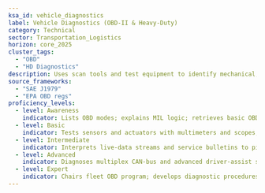 ```yaml
---
ksa_id: vehicle_diagnostics
label: Vehicle Diagnostics (OBD-II & Heavy-Duty)
category: Technical
sector: Transportation_Logistics
horizon: core_2025
cluster_tags:
  - "OBD"
  - "HD Diagnostics"
description: Uses scan tools and test equipment to identify mechanical, electrical, and electronic faults in passenger or commercial vehicles.
source_frameworks:
  - "SAE J1979"
  - "EPA OBD regs"
proficiency_levels:
  - level: Awareness
    indicator: Lists OBD modes; explains MIL logic; retrieves basic OBD‑II trouble codes.
  - level: Basic
    indicator: Tests sensors and actuators with multimeters and scopes; Retrieves PID; resets monitors; interprets I/M readiness.
  - level: Intermediate
    indicator: Interprets live‑data streams and service bulletins to pinpoint issues; validates sensor; documents repair.
  - level: Advanced
    indicator: Diagnoses multiplex CAN‑bus and advanced driver‑assist systems; implements OBD telematics; predicts emissions compliance.
  - level: Expert
    indicator: Chairs fleet OBD program; develops diagnostic procedures; mentors & trains technicians fleet‑wide.
---
```

